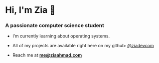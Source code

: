 <h1 align="left">Hi, I'm Zia 👋</h1>
<h3 align="left">A passionate computer science student</h3>

- I’m currently learning about operating systems. 

- All of my projects are available right here on my github: [@ziadevcom](https://github.com/ziadevcom)

- Reach me at **<a href="mailto:me@ziaahmad">me@ziaahmad.com</a>**


